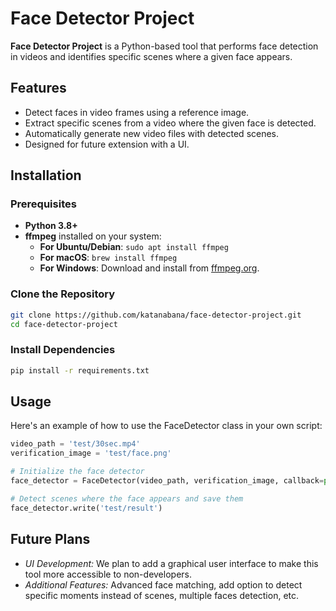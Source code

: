 # Face Detector Project

**Face Detector Project** is a Python-based tool that performs face detection in videos and identifies specific scenes where a given face appears.

## Features

- Detect faces in video frames using a reference image.
- Extract specific scenes from a video where the given face is detected.
- Automatically generate new video files with detected scenes.
- Designed for future extension with a UI.

## Installation

### Prerequisites
- **Python 3.8+**
- **ffmpeg** installed on your system:
  - **For Ubuntu/Debian**: `sudo apt install ffmpeg`
  - **For macOS**: `brew install ffmpeg`
  - **For Windows**: Download and install from [ffmpeg.org](https://ffmpeg.org/download.html).

### Clone the Repository
```bash
git clone https://github.com/katanabana/face-detector-project.git
cd face-detector-project
```

### Install Dependencies
```bash
pip install -r requirements.txt
```
## Usage
Here's an example of how to use the FaceDetector class in your own script:
```python
video_path = 'test/30sec.mp4'
verification_image = 'test/face.png'

# Initialize the face detector
face_detector = FaceDetector(video_path, verification_image, callback=print)

# Detect scenes where the face appears and save them
face_detector.write('test/result')
```

## Future Plans

- *UI Development:* We plan to add a graphical user interface to make this tool more accessible to non-developers.
- *Additional Features:* Advanced face matching, add option to detect specific moments instead of scenes, multiple faces detection, etc.
